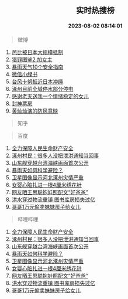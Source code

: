 <div align="center"><h2>实时热搜榜</h2><h4>2023-08-02 08:14:01</h4></div>

> 微博  

1. [芭比被日本大规模抵制](https://s.weibo.com/weibo?q=%23%E8%8A%AD%E6%AF%94%E8%A2%AB%E6%97%A5%E6%9C%AC%E5%A4%A7%E8%A7%84%E6%A8%A1%E6%8A%B5%E5%88%B6%23&t=31&band_rank=1&Refer=top)<br />
2. [猎罪图鉴2 加女主](https://s.weibo.com/weibo?q=%E7%8C%8E%E7%BD%AA%E5%9B%BE%E9%89%B42%20%E5%8A%A0%E5%A5%B3%E4%B8%BB&t=31&band_rank=2&Refer=top)<br />
3. [暴雨天气10个安全指南](https://s.weibo.com/weibo?q=%23%E6%9A%B4%E9%9B%A8%E5%A4%A9%E6%B0%9410%E4%B8%AA%E5%AE%89%E5%85%A8%E6%8C%87%E5%8D%97%23&t=31&band_rank=3&Refer=top)<br />
4. [微信小绿书](https://s.weibo.com/weibo?q=%E5%BE%AE%E4%BF%A1%E5%B0%8F%E7%BB%BF%E4%B9%A6&t=31&band_rank=4&Refer=top)<br />
5. [台风卡努抵近日本冲绳](https://s.weibo.com/weibo?q=%23%E5%8F%B0%E9%A3%8E%E5%8D%A1%E5%8A%AA%E6%8A%B5%E8%BF%91%E6%97%A5%E6%9C%AC%E5%86%B2%E7%BB%B3%23&t=31&band_rank=5&Refer=top)<br />
6. [涿州目前全域停水部分停电](https://s.weibo.com/weibo?q=%23%E6%B6%BF%E5%B7%9E%E7%9B%AE%E5%89%8D%E5%85%A8%E5%9F%9F%E5%81%9C%E6%B0%B4%E9%83%A8%E5%88%86%E5%81%9C%E7%94%B5%23&t=31&band_rank=6&Refer=top)<br />
7. [感谢老天送我一个情绪稳定的女儿](https://s.weibo.com/weibo?q=%E6%84%9F%E8%B0%A2%E8%80%81%E5%A4%A9%E9%80%81%E6%88%91%E4%B8%80%E4%B8%AA%E6%83%85%E7%BB%AA%E7%A8%B3%E5%AE%9A%E7%9A%84%E5%A5%B3%E5%84%BF&t=31&band_rank=7&Refer=top)<br />
8. [封神票房](https://s.weibo.com/weibo?q=%E5%B0%81%E7%A5%9E%E7%A5%A8%E6%88%BF&t=31&band_rank=8&Refer=top)<br />
9. [黄灿灿演的防风意映](https://s.weibo.com/weibo?q=%E9%BB%84%E7%81%BF%E7%81%BF%E6%BC%94%E7%9A%84%E9%98%B2%E9%A3%8E%E6%84%8F%E6%98%A0&t=31&band_rank=9&Refer=top)<br />

> 知乎  


> 百度  

1. [全力保障人民生命财产安全](https://www.baidu.com/s?wd=%E5%85%A8%E5%8A%9B%E4%BF%9D%E9%9A%9C%E4%BA%BA%E6%B0%91%E7%94%9F%E5%91%BD%E8%B4%A2%E4%BA%A7%E5%AE%89%E5%85%A8&sa=fyb_news&rsv_dl=fyb_news)<br />
2. [涿州村民：很多人没把泄洪通知当回事](https://www.baidu.com/s?wd=%E6%B6%BF%E5%B7%9E%E6%9D%91%E6%B0%91%EF%BC%9A%E5%BE%88%E5%A4%9A%E4%BA%BA%E6%B2%A1%E6%8A%8A%E6%B3%84%E6%B4%AA%E9%80%9A%E7%9F%A5%E5%BD%93%E5%9B%9E%E4%BA%8B&sa=fyb_news&rsv_dl=fyb_news)<br />
3. [山东舰穿越台湾海峡画面首次公开](https://www.baidu.com/s?wd=%E5%B1%B1%E4%B8%9C%E8%88%B0%E7%A9%BF%E8%B6%8A%E5%8F%B0%E6%B9%BE%E6%B5%B7%E5%B3%A1%E7%94%BB%E9%9D%A2%E9%A6%96%E6%AC%A1%E5%85%AC%E5%BC%80&sa=fyb_news&rsv_dl=fyb_news)<br />
4. [暴雨天如何科学避险？](https://www.baidu.com/s?wd=%E6%9A%B4%E9%9B%A8%E5%A4%A9%E5%A6%82%E4%BD%95%E7%A7%91%E5%AD%A6%E9%81%BF%E9%99%A9%EF%BC%9F&sa=fyb_news&rsv_dl=fyb_news)<br />
5. [卫星图像显示河北涿州灾情严重](https://www.baidu.com/s?wd=%E5%8D%AB%E6%98%9F%E5%9B%BE%E5%83%8F%E6%98%BE%E7%A4%BA%E6%B2%B3%E5%8C%97%E6%B6%BF%E5%B7%9E%E7%81%BE%E6%83%85%E4%B8%A5%E9%87%8D&sa=fyb_news&rsv_dl=fyb_news)<br />
6. [女婴心脏扎进一根4厘米绣花针](https://www.baidu.com/s?wd=%E5%A5%B3%E5%A9%B4%E5%BF%83%E8%84%8F%E6%89%8E%E8%BF%9B%E4%B8%80%E6%A0%B94%E5%8E%98%E7%B1%B3%E7%BB%A3%E8%8A%B1%E9%92%88&sa=fyb_news&rsv_dl=fyb_news)<br />
7. [网友晒王思聪抱娃照配文“好爸爸”](https://www.baidu.com/s?wd=%E7%BD%91%E5%8F%8B%E6%99%92%E7%8E%8B%E6%80%9D%E8%81%AA%E6%8A%B1%E5%A8%83%E7%85%A7%E9%85%8D%E6%96%87%E2%80%9C%E5%A5%BD%E7%88%B8%E7%88%B8%E2%80%9D&sa=fyb_news&rsv_dl=fyb_news)<br />
8. [洪水穿过物流重镇 图书库房损失过亿](https://www.baidu.com/s?wd=%E6%B4%AA%E6%B0%B4%E7%A9%BF%E8%BF%87%E7%89%A9%E6%B5%81%E9%87%8D%E9%95%87+%E5%9B%BE%E4%B9%A6%E5%BA%93%E6%88%BF%E6%8D%9F%E5%A4%B1%E8%BF%87%E4%BA%BF&sa=fyb_news&rsv_dl=fyb_news)<br />
9. [哥哥1万元偷卖妹妹房子给女儿](https://www.baidu.com/s?wd=%E5%93%A5%E5%93%A51%E4%B8%87%E5%85%83%E5%81%B7%E5%8D%96%E5%A6%B9%E5%A6%B9%E6%88%BF%E5%AD%90%E7%BB%99%E5%A5%B3%E5%84%BF&sa=fyb_news&rsv_dl=fyb_news)<br />

> 哔哩哔哩  

1. [全力保障人民生命财产安全](https://www.baidu.com/s?wd=%E5%85%A8%E5%8A%9B%E4%BF%9D%E9%9A%9C%E4%BA%BA%E6%B0%91%E7%94%9F%E5%91%BD%E8%B4%A2%E4%BA%A7%E5%AE%89%E5%85%A8&sa=fyb_news&rsv_dl=fyb_news)<br />
2. [涿州村民：很多人没把泄洪通知当回事](https://www.baidu.com/s?wd=%E6%B6%BF%E5%B7%9E%E6%9D%91%E6%B0%91%EF%BC%9A%E5%BE%88%E5%A4%9A%E4%BA%BA%E6%B2%A1%E6%8A%8A%E6%B3%84%E6%B4%AA%E9%80%9A%E7%9F%A5%E5%BD%93%E5%9B%9E%E4%BA%8B&sa=fyb_news&rsv_dl=fyb_news)<br />
3. [山东舰穿越台湾海峡画面首次公开](https://www.baidu.com/s?wd=%E5%B1%B1%E4%B8%9C%E8%88%B0%E7%A9%BF%E8%B6%8A%E5%8F%B0%E6%B9%BE%E6%B5%B7%E5%B3%A1%E7%94%BB%E9%9D%A2%E9%A6%96%E6%AC%A1%E5%85%AC%E5%BC%80&sa=fyb_news&rsv_dl=fyb_news)<br />
4. [暴雨天如何科学避险？](https://www.baidu.com/s?wd=%E6%9A%B4%E9%9B%A8%E5%A4%A9%E5%A6%82%E4%BD%95%E7%A7%91%E5%AD%A6%E9%81%BF%E9%99%A9%EF%BC%9F&sa=fyb_news&rsv_dl=fyb_news)<br />
5. [卫星图像显示河北涿州灾情严重](https://www.baidu.com/s?wd=%E5%8D%AB%E6%98%9F%E5%9B%BE%E5%83%8F%E6%98%BE%E7%A4%BA%E6%B2%B3%E5%8C%97%E6%B6%BF%E5%B7%9E%E7%81%BE%E6%83%85%E4%B8%A5%E9%87%8D&sa=fyb_news&rsv_dl=fyb_news)<br />
6. [女婴心脏扎进一根4厘米绣花针](https://www.baidu.com/s?wd=%E5%A5%B3%E5%A9%B4%E5%BF%83%E8%84%8F%E6%89%8E%E8%BF%9B%E4%B8%80%E6%A0%B94%E5%8E%98%E7%B1%B3%E7%BB%A3%E8%8A%B1%E9%92%88&sa=fyb_news&rsv_dl=fyb_news)<br />
7. [网友晒王思聪抱娃照配文“好爸爸”](https://www.baidu.com/s?wd=%E7%BD%91%E5%8F%8B%E6%99%92%E7%8E%8B%E6%80%9D%E8%81%AA%E6%8A%B1%E5%A8%83%E7%85%A7%E9%85%8D%E6%96%87%E2%80%9C%E5%A5%BD%E7%88%B8%E7%88%B8%E2%80%9D&sa=fyb_news&rsv_dl=fyb_news)<br />
8. [洪水穿过物流重镇 图书库房损失过亿](https://www.baidu.com/s?wd=%E6%B4%AA%E6%B0%B4%E7%A9%BF%E8%BF%87%E7%89%A9%E6%B5%81%E9%87%8D%E9%95%87+%E5%9B%BE%E4%B9%A6%E5%BA%93%E6%88%BF%E6%8D%9F%E5%A4%B1%E8%BF%87%E4%BA%BF&sa=fyb_news&rsv_dl=fyb_news)<br />
9. [哥哥1万元偷卖妹妹房子给女儿](https://www.baidu.com/s?wd=%E5%93%A5%E5%93%A51%E4%B8%87%E5%85%83%E5%81%B7%E5%8D%96%E5%A6%B9%E5%A6%B9%E6%88%BF%E5%AD%90%E7%BB%99%E5%A5%B3%E5%84%BF&sa=fyb_news&rsv_dl=fyb_news)<br />
